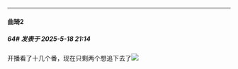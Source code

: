 ﻿
*****

####  曲琦2  
##### 64#       发表于 2025-5-18 21:14

开播看了十几个番，现在只剩两个想追下去了<img src="https://static.stage1st.com/image/smiley/face2017/125.png" referrerpolicy="no-referrer">

